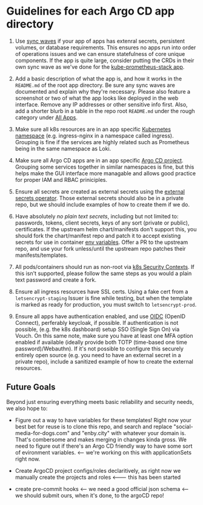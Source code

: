 # Guidelines for each Argo CD app directory

1. Use [sync waves](https://argo-cd.readthedocs.io/en/stable/user-guide/sync-waves/) if your app of apps has extenral secrets, persistent volumes, or database requirements. This ensures no apps run into order of operations issues and we can ensure statefulness of core unique components. If the app is quite large, consider putting the CRDs in their own sync wave as we've done for the [kube-prometheus-stack app](https://github.com/small-hack/argocd-apps/blob/e88fe6184c46c96d8446422ae51e936bfe9ba8fc/kube-prometheus-stack/argocd_prometheus_app.yaml#L8).

2. Add a basic description of what the app is, and how it works in the `README.md` of the root app directory. Be sure any sync waves are documented and explain why they're necessary. Please also feature a screenshot or two of what the app looks like deployed in the web interface. Remove any IP addresses or other sensitive info first. Also, add a shorter blurb in a table in the repo root `README.md` under the rough category under [All Apps](#all-apps).

3. Make sure all k8s resources are in an app specific [Kubernetes namespace](https://kubernetes.io/docs/concepts/overview/working-with-objects/namespaces/) (e.g. ingress-nginx in a namespace called ingress). Grouping is fine if the services are highly related such as Prometheus being in the same namespace as Loki.

4. Make sure all Argo CD apps are in an app specific [Argo CD project](https://argo-cd.readthedocs.io/en/stable/user-guide/projects/). Grouping some services together in similar namespaces is fine, but this helps make the GUI interface more managable and allows good practice for proper IAM and RBAC priniciples.

5. Ensure all secrets are created as external secrets using the [external secrets operator](https://external-secrets.io/). Those external secrets should also be in a private repo, but we should include examples of how to create them if we do.

6. Have absolutely _no plain text secrets_, including but not limited to: passwords, tokens, client secrets, keys of any sort (private or public), certificates. If the upstream helm chart/manifests don't support this, you should fork the chart/manifest repo and patch it to accept existing secrets for use in container [env variables](https://kubernetes.io/docs/concepts/configuration/secret/#using-secrets-as-environment-variables). Offer a PR to the upstream repo, and use your fork unless/until the upstream repo patches their manifests/templates.

7. All pods/containers should run as non-root via [k8s Security Contexts](https://kubernetes.io/docs/tasks/configure-pod-container/security-context/). If this isn't supported, please follow the same steps as you would a plain text password and create a fork.

8. Ensure all ingress resources have SSL certs. Using a fake cert from a `letsencrypt-staging` Issuer is fine while testing, but when the template is marked as ready for production, you must switch to `letsencrypt-prod`.

9. Ensure all apps have authentication enabled, and use [OIDC](https://en.wikipedia.org/wiki/OpenID) (OpenID Connect), perferably keycloak, if possible. If authentication is not possible, (e.g. the k8s dashboard) setup SSO (Single Sign On) via Vouch. On this same note, make sure you have at least one MFA option enabled if available (ideally provide both TOTP (time-based one time password)/Webauthn). If it's not possible to configure this securely entirely open source (e.g. you need to have an external secret in a private repo), include a sanitized example of how to create the external resources.

## Future Goals
Beyond just ensuring everything meets basic reliability and security needs, we also hope to:

- Figure out a way to have variables for these templates! Right now your best bet for reuse is to clone this repo, and search and replace "social-media-for-dogs.com" and "enby.city" with whatever your domain is. That's combersome and makes merging in changes kinda gross. We need to figure out if there's an Argo CD friendly way to have some sort of evironment variables. <-- we're working on this with applicationSets right now.

- Create ArgoCD project configs/roles declaritively, as right now we manually create the projects and roles <--- this has been started

- create pre-commit hooks <-- we need a good official json schema <-- we should submit ours, when it's done, to the argoCD repo!
